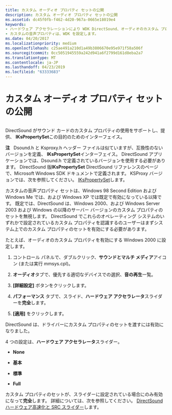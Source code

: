 ```yaml
---
title: カスタム オーディオ プロパティ セットの公開
description: カスタム オーディオ プロパティ セットの公開
ms.assetid: dc45f0fb-f462-4d20-967a-0665e18019e4
keywords:
- ハードウェア アクセラレーションにより WDK DirectSound、オーディオのカスタム プロパティの設定します。
- カスタムの音声プロパティは、WDK を設定します。
ms.date: 04/20/2017
ms.localizationpriority: medium
ms.openlocfilehash: c25ae491a210d1a49b3806670e95e971f58a506f
ms.sourcegitcommit: 0cc5051945559a242d941a6f2799d161d8eba2a7
ms.translationtype: MT
ms.contentlocale: ja-JP
ms.lasthandoff: 04/23/2019
ms.locfileid: "63333683"
---
```

# <a name="exposing-custom-audio-property-sets"></a>カスタム オーディオ プロパティ セットの公開


## <span id="exposing_custom_audio_property_sets"></span><span id="EXPOSING_CUSTOM_AUDIO_PROPERTY_SETS"></span>


DirectSound がサウンド カードのカスタム プロパティの使用をサポートし、提供、 **IKsPropertySet**この目的のためのインターフェイス。

**注**   Dsound.h と Ksproxy.h ヘッダー ファイルは似ていますが、互換性のないバージョンを定義、 **IKsPropertySet**インターフェイス。 DirectSound アプリケーションでは、Dsound.h で定義されているバージョンを使用する必要があります。 DirectSound 版**IKsPropertySet** DirectSound リファレンスのページで、Microsoft Windows SDK ドキュメントで定義されます。 KSProxy バージョンでは、次を参照してください。 [IKsPropertySet](https://msdn.microsoft.com/library/windows/hardware/ff560718)します。

 

カスタムの音声プロパティ セットは、Windows 98 Second Edition および Windows Me では、および Windows XP では既定で有効になっている以降です。 既定では、DirectSound は、Windows 2000、および Windows Server 2003 および Windows の以降のサーバー バージョンのカスタム プロパティのセットを無視します。 DirectSound でこれらのオペレーティング システムのいずれかで設定されているカスタム プロパティを認識するのユーザーはまずシステム上でのカスタム プロパティのセットを有効にする必要があります。

たとえば、オーディオのカスタム プロパティを有効にする Windows 2000 に設定します。

1.  コントロール パネルで、ダブルクリック、**サウンドとマルチ メディア**アイコン (または実行 mmsys.cpl)。

2.  **オーディオ**タブで、優先する適切なデバイスでの選択、**音の再生**一覧。

3.  **[詳細設定]** ボタンをクリックします。

4.  **パフォーマンス** タブで、スライド、**ハードウェア アクセラレータ**スライダーを**完全**します。

5.  **[適用]** をクリックします。

DirectSound は、ドライバーにカスタム プロパティのセットを渡すには有効になりました。

4 つの設定は、**ハードウェア アクセラレータ**スライダー。

-   **None**

-   **基本**

-   **標準**

-   **Full**

カスタム プロパティのセットが、スライダーに設定されている場合にのみ有効になって**完全**します。 詳細については、次を参照してください。 [DirectSound ハードウェア高速化と SRC スライダー](directsound-hardware-acceleration-and-src-sliders.md)します。

 

 




